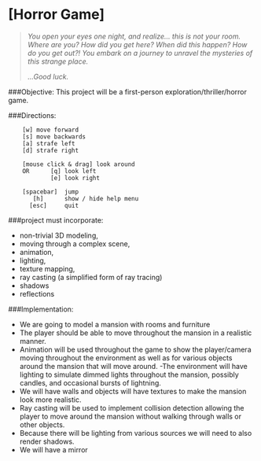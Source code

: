 [Horror Game]
=========

>_You open your eyes one night, and realize… this is not your room. Where are you? How did you get here?_
>_When did this happen? How do you get out?! You embark on a journey to unravel the mysteries of this strange place._
>
>_...Good luck._


###Objective:
This project will be a first-person exploration/thriller/horror game.


###Directions:

 		[w] move forward
 		[s] move backwards
 		[a] strafe left
 		[d] strafe right

 		[mouse click & drag] look around
 		OR 		[q] look left
 				[e] look right

 		[spacebar] 	jump
   	   	   [h]		show / hide help menu
 		  [esc]		quit



###project must incorporate:
- non-trivial 3D modeling,
- moving through a complex scene,
- animation,
- lighting,
- texture mapping,
- ray casting (a simplified form of ray tracing)
- shadows
- reflections



###Implementation:
- We are going to model a mansion with rooms and furniture
- The player should be able to move throughout the mansion in a realistic manner.
- Animation will be used throughout the game to show the player/camera moving throughout the environment as well as for various objects around the mansion that will move around.
-The environment will have lighting to simulate dimmed lights throughout the mansion, possibly candles, and occasional bursts of lightning.
- We will have walls and objects will have textures to make the mansion look more realistic.
- Ray casting will be used to implement collision detection allowing the player to move around the mansion without walking through walls or other objects.
- Because there will be lighting from various sources we will need to also render shadows.
- We will have a mirror